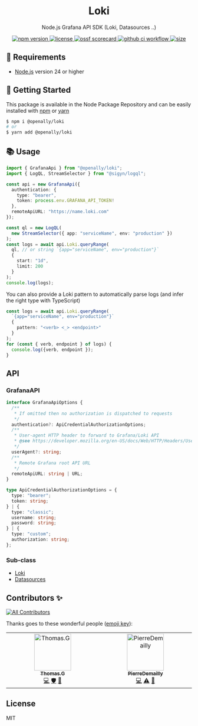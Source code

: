 <p align="center"><h1 align="center">
  Loki
</h1></p>

<p align="center">
  Node.js Grafana API SDK (Loki, Datasources ..)
</p>

<p align="center">
    <a href="https://github.com/OpenAlly/loki">
      <img src="https://img.shields.io/github/package-json/v/OpenAlly/loki?style=for-the-badge" alt="npm version">
    </a>
    <a href="https://github.com/OpenAlly/loki">
      <img src="https://img.shields.io/github/license/OpenAlly/loki?style=for-the-badge" alt="license">
    </a>
    <a href="https://api.securityscorecards.dev/projects/github.com/OpenAlly/loki">
      <img src="https://api.securityscorecards.dev/projects/github.com/OpenAlly/loki/badge?style=for-the-badge" alt="ossf scorecard">
    </a>
    <a href="https://github.com/OpenAlly/loki/actions?query=workflow%3A%22Node.js+CI%22">
      <img src="https://img.shields.io/github/actions/workflow/status/OpenAlly/loki/node.js.yml?style=for-the-badge" alt="github ci workflow">
    </a>
    <a href="https://github.com/OpenAlly/loki">
      <img src="https://img.shields.io/github/languages/code-size/OpenAlly/loki?style=for-the-badge" alt="size">
    </a>
</p>

## 🚧 Requirements

- [Node.js](https://nodejs.org/en/) version 24 or higher

## 🚀 Getting Started

This package is available in the Node Package Repository and can be easily installed with [npm](https://doc.npmjs.com/getting-started/what-is-npm) or [yarn](https://yarnpkg.com)

```bash
$ npm i @openally/loki
# or
$ yarn add @openally/loki
```

## 📚 Usage

```ts
import { GrafanaApi } from "@openally/loki";
import { LogQL, StreamSelector } from "@sigyn/logql";

const api = new GrafanaApi({
  authentication: {
    type: "bearer",
    token: process.env.GRAFANA_API_TOKEN!
  },
  remoteApiURL: "https://name.loki.com"
});

const ql = new LogQL(
  new StreamSelector({ app: "serviceName", env: "production" })
);
const logs = await api.Loki.queryRange(
  ql, // or string `{app="serviceName", env="production"}`
  {
    start: "1d",
    limit: 200
  }
);
console.log(logs);
```

You can also provide a Loki pattern to automatically parse logs (and infer the right type with TypeScript)

```ts
const logs = await api.Loki.queryRange(
  `{app="serviceName", env="production"}`
  {
    pattern: "<verb> <_> <endpoint>"
  }
);
for (const { verb, endpoint } of logs) {
  console.log({verb, endpoint });
}
```

## API

### GrafanaAPI

```ts
interface GrafanaApiOptions {
  /**
   * If omitted then no authorization is dispatched to requests
   */
  authentication?: ApiCredentialAuthorizationOptions;
  /**
   * User-agent HTTP header to forward to Grafana/Loki API
   * @see https://developer.mozilla.org/en-US/docs/Web/HTTP/Headers/User-Agents
   */
  userAgent?: string;
  /**
   * Remote Grafana root API URL
   */
  remoteApiURL: string | URL;
}

type ApiCredentialAuthorizationOptions = {
  type: "bearer";
  token: string;
} | {
  type: "classic";
  username: string;
  password: string;
} | {
  type: "custom";
  authorization: string;
};
```

### Sub-class

- [Loki](./docs/Loki.md)
- [Datasources](./docs/Datasources.md)

## Contributors ✨

<!-- ALL-CONTRIBUTORS-BADGE:START - Do not remove or modify this section -->
[![All Contributors](https://img.shields.io/badge/all_contributors-2-orange.svg?style=flat-square)](#contributors-)
<!-- ALL-CONTRIBUTORS-BADGE:END -->

Thanks goes to these wonderful people ([emoji key](https://allcontributors.org/docs/en/emoji-key)):

<!-- ALL-CONTRIBUTORS-LIST:START - Do not remove or modify this section -->
<!-- prettier-ignore-start -->
<!-- markdownlint-disable -->
<table>
  <tbody>
    <tr>
      <td align="center" valign="top" width="14.28%"><a href="https://github.com/fraxken"><img src="https://avatars.githubusercontent.com/u/4438263?v=4?s=100" width="100px;" alt="Thomas.G"/><br /><sub><b>Thomas.G</b></sub></a><br /><a href="https://github.com/OpenAlly/loki/commits?author=fraxken" title="Code">💻</a> <a href="#security-fraxken" title="Security">🛡️</a> <a href="https://github.com/OpenAlly/loki/commits?author=fraxken" title="Documentation">📖</a></td>
      <td align="center" valign="top" width="14.28%"><a href="https://github.com/PierreDemailly"><img src="https://avatars.githubusercontent.com/u/39910767?v=4?s=100" width="100px;" alt="PierreDemailly"/><br /><sub><b>PierreDemailly</b></sub></a><br /><a href="https://github.com/OpenAlly/loki/commits?author=PierreDemailly" title="Code">💻</a> <a href="https://github.com/OpenAlly/loki/commits?author=PierreDemailly" title="Tests">⚠️</a> <a href="https://github.com/OpenAlly/loki/commits?author=PierreDemailly" title="Documentation">📖</a></td>
    </tr>
  </tbody>
</table>

<!-- markdownlint-restore -->
<!-- prettier-ignore-end -->

<!-- ALL-CONTRIBUTORS-LIST:END -->

## License
MIT
